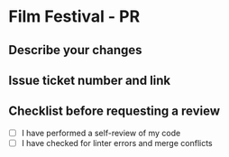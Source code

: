 # Film Festival - PR

## Describe your changes

## Issue ticket number and link

## Checklist before requesting a review

- [ ] I have performed a self-review of my code
- [ ] I have checked for linter errors and merge conflicts
